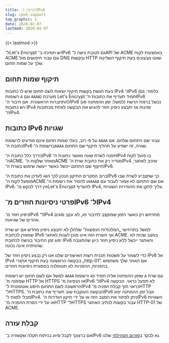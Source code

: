 ```yaml
---
title: תמיכה ב־IPv6
slug: ipv6-support
top_graphic: 1
date: 2020-02-07
lastmod: 2020-02-07
---
```


{{< lastmod >}}

ל־Let's Encrypt יש תמיכה ב־IPv6 גם לטובת גישה ל־API של ACME באמצעות לקוח ACME וגם עבור חיפושים מול DNS ובקשות HTTP שאנו מבצעים בעת תיקוף השליטה שלך על שמות תחום.

## תיקוף שמות תחום

בעת הגשת בקשות תיקוף יוצאות לשם תחום שיש לו כתובות IPv4 ו־IPv6 (כלומר: גם רשומות `A` וגם `AAAA`) מערכת Let's Encrypt תמיד תעדיף את כתובות ה־IPv6 להתחברות הראשונית. אם חיבור ה־IPv6 נכשל ברמת הרשת (למשל: זמן ההמתנה פג) ויש כתובות IPv4 זמינות אז יתבצע ניסיון חוזר להגיש את הבקשה לאחת מכתובות ה־IPv4.

## כתובות IPv6 שגויות

על פי רוב, בעלי שמות תחום אינם מודעים לרשומת `AAAA` עבור שם התחום שלהם. אם כתובת ה־IPv6 ברשומת ה־`AAAA` שגויה, זה ישפיע על תהליך תיקוף שם התחום.

בדרך כלל כתובת ה־IPv6 תפנה לשרת שונה מאשר כתובת ה־IPv4 בו פועל לקוח ה־ACME. מאחר שלקוח ה־ACME מגדיר רק את כתובת שרת ה־IPv4 שיגיב לאתגר, תיקוף שם התחום ייכשל כאשר ייעשה שימוש בשרת ה־IPv6.

ברוב המקרים התיקון הנכון לכך הוא לעדכן את כתובת ה־IPv6 כך שתצביע לשרת שבו מופעל לקוח ה־ACME או להסיר את רשומת ה־`AAAA` אם שם התחום לא אמור לעבוד עם IPv6. אין דרך לבקש מ־Let's Encrypt להעדיף IPv4, עליך לתקן את ההגדרות השגויות.

## פרטי ניסיונות חוזרים מ־IPv6 ל־IPv4

ניסיון חוזר מ־IPv6 ל־IPv4 מתרחש רק כאשר הזמן שמוקצב לחיבור פג, לא עקב סוגים אחרים של שגיאות.

למשל בתרחישי „המלכודות הנפוצות” שלהלן לא יתבצע ניסיון מחדש אם יש שרת שמאזין לכתובת IPv6 אך השרת הזה אינו מוכן לענות לאתגר ACME. במצב שכזה לא יפוג זמן החיבור בגישה לכתובת IPv6 והאתגר ייכשל ללא ניסיון חוזר כיוון שהתגובה שהוחזרה אינה נכונה.

כדי לשמור על פשטות תכנית רשות האישורים שלנו אנו רק נבצע ניסיון חוזר של IPv6 אל IPv4 בבקשה הראשונה בעת תיקוף אתגרי „http-01”. אם האתר שלך משתמש בהפניות, ההפניות לא תטופלנה במסגרת ניסיונות חוזרים.

למשל אם לשם תחום יש רשומת `AAAA` שזמן ההמתנה אליה תמיד פג ורשומת `A` עם שרת שמפנה מ־ HTTP אל HTTPS אז הנסיגה מ־IPv6 ל־IPv4 לא תפעל כראוי. הבקשה הראשונה לשם התחום תיסוג אוטומטית ל־IPv4 כראוי תוך קבלת הפניה מ־HTTP ל־HTTPS. הבקשה העוקבת שוב תעדיף את כתובת ה־IPv6 אבל זמן ההמתנה יפוג מבלי לסגת ל־IPv4. ניתן לפתור את המצב הזה או על ידי תיקון הגדרות ה־IPv6 השגויות או על ידי הסרת ההפניה מ־HTTP ל־HTTPS עבור בקשות לנתיב האתגר HTTP-01 של ACME.

## קבלת עזרה

אם ברצונך לקבל סיוע בניתוח תקלה שקשורה ב־IPv6 נא לבקר ב[פורום הקהילתי](https://community.letsencrypt.org) שלנו.
